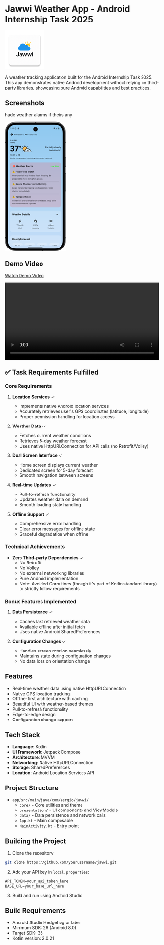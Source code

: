 # Jawwi Weather App - Android Internship Task 2025

<div>
  <img src="app/src/main/res/mipmap-xxxhdpi/ic_launcher.png" width="128" height="128" alt="Jawwi App Icon"/>
</div>

A weather tracking application built for the Android Internship Task 2025. This app demonstrates native Android development without relying on third-party libraries, showcasing pure Android capabilities and best practices.

## Screenshots
 hade weather alarms if theirs any  
<div style="display: flex; justify-content: space-between;">
    <img src="screenshots/weather_alert.png" width="200" alt="Home Screen"/>
   
</div>

## Demo Video

[Watch Demo Video](demo/jawwi_demo.mp4)
<div style="display: flex; justify-content: space-between;">
    <video src="demo/jawwi_demo.mp4" width="1000" ></video>

</div>

## ✅ Task Requirements Fulfilled

### Core Requirements
1. **Location Services** ✓
   - Implements native Android location services
   - Accurately retrieves user's GPS coordinates (latitude, longitude)
   - Proper permission handling for location access

2. **Weather Data** ✓
   - Fetches current weather conditions
   - Retrieves 5-day weather forecast
   - Uses native HttpURLConnection for API calls (no Retrofit/Volley)

3. **Dual Screen Interface** ✓
   - Home screen displays current weather
   - Dedicated screen for 5-day forecast
   - Smooth navigation between screens

4. **Real-time Updates** ✓
   - Pull-to-refresh functionality
   - Updates weather data on demand
   - Smooth loading state handling

5. **Offline Support** ✓
   - Comprehensive error handling
   - Clear error messages for offline state
   - Graceful degradation when offline

### Technical Achievements

- **Zero Third-party Dependencies** ✓
  - No Retrofit
  - No Volley
  - No external networking libraries
  - Pure Android implementation
  - Note: Avoided Coroutines (though it's part of Kotlin standard library) to strictly follow requirements

### Bonus Features Implemented

1. **Data Persistence** ✓
   - Caches last retrieved weather data
   - Available offline after initial fetch
   - Uses native Android SharedPreferences

2. **Configuration Changes** ✓
   - Handles screen rotation seamlessly
   - Maintains state during configuration changes
   - No data loss on orientation change

## Features

- Real-time weather data using native HttpURLConnection
- Native GPS location tracking
- Offline-first architecture with caching
- Beautiful UI with weather-based themes
- Pull-to-refresh functionality
- Edge-to-edge design
- Configuration change support

## Tech Stack

- **Language**: Kotlin
- **UI Framework**: Jetpack Compose
- **Architecture**: MVVM
- **Networking**: Native HttpURLConnection
- **Storage**: SharedPreferences
- **Location**: Android Location Services API

## Project Structure

- `app/src/main/java/com/sergio/jawwi/`
  - `core/` - Core utilities and theme
  - `presentation/` - UI components and ViewModels
  - `data/` - Data persistence and network calls
  - `App.kt` - Main composable
  - `MainActivity.kt` - Entry point

## Building the Project

1. Clone the repository
```bash
git clone https://github.com/yourusername/jawwi.git
```

2. Add your API key in `local.properties`:
```properties
API_TOKEN=your_api_token_here
BASE_URL=your_base_url_here
```

3. Build and run using Android Studio

## Build Requirements

- Android Studio Hedgehog or later
- Minimum SDK: 26 (Android 8.0)
- Target SDK: 35
- Kotlin version: 2.0.21
